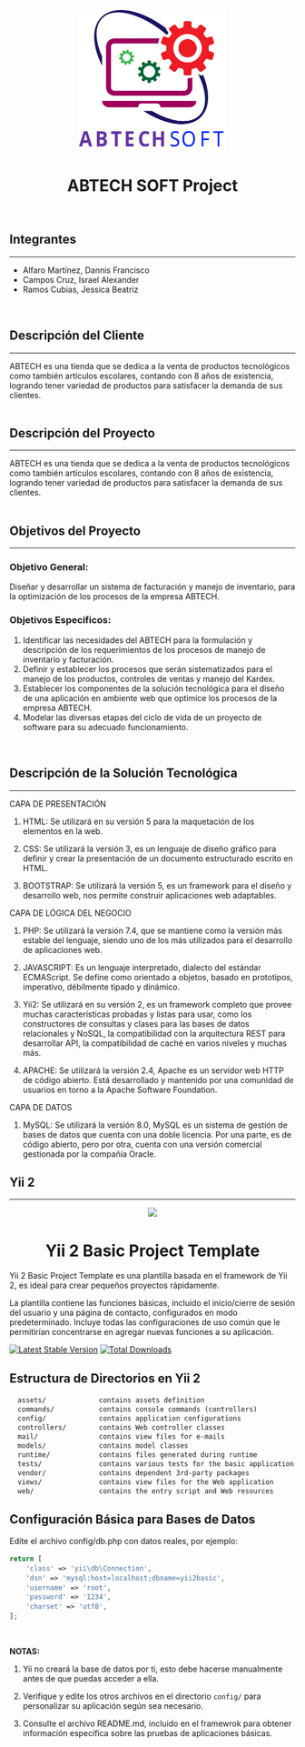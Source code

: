 <p align="center">
     <img src="https://raw.githubusercontent.com/mate07/images_system/cfe67b7b8c2255cb686c931833f7c94d31df1dfd/logo-abtech-soft-2.svg" height="250px">
    <h1 align="center">ABTECH SOFT Project</h1>
    <br>
</p>

## Integrantes
---
- Alfaro Martínez, Dannis Francisco
- Campos Cruz, Israel Alexander
- Ramos Cubias, Jessica Beatriz  
<br>

## Descripción del Cliente
---
ABTECH es una tienda que se dedica a la venta de productos tecnológicos como también artículos escolares, contando con 8 años de existencia, logrando tener variedad de productos para satisfacer la demanda de sus clientes.  
<br>

## Descripción del Proyecto
---
ABTECH es una tienda que se dedica a la venta de productos tecnológicos como también artículos escolares, contando con 8 años de existencia, logrando tener variedad de productos para satisfacer la demanda de sus clientes.  
<br>

## Objetivos del Proyecto
---
### Objetivo General:

Diseñar y desarrollar un sistema de facturación y manejo de inventario, para la optimización de los procesos de la empresa ABTECH.  

### Objetivos Especificos:
1. Identificar las necesidades del ABTECH para la formulación y descripción de los requerimientos de los procesos de manejo de inventario y facturación.
2. Definir y establecer los procesos que serán sistematizados para el manejo de los productos, controles de ventas y manejo del Kardex.
3. Establecer los componentes de la solución tecnológica para el diseño de una aplicación en ambiente web que optimice los procesos de la empresa ABTECH.
4. Modelar las diversas etapas del ciclo de vida de un proyecto de software para su adecuado funcionamiento.  
<br>

## Descripción de la Solución Tecnológica
---
CAPA DE PRESENTACIÓN

1. HTML: Se utilizará en su versión 5 para la maquetación de los elementos en la web.

2. CSS: Se utilizará la versión 3, es un lenguaje de diseño gráfico para definir y crear la presentación de un documento estructurado escrito en HTML.

3. BOOTSTRAP: Se utilizará la versión 5, es un framework para el diseño y desarrollo web, nos permite construir aplicaciones web adaptables.

CAPA DE LÓGICA DEL NEGOCIO

1. PHP: Se utilizará la versión 7.4, que se mantiene como la versión más estable del lenguaje, siendo uno de los más utilizados para el desarrollo de aplicaciones web.

2. JAVASCRIPT: Es un lenguaje interpretado, dialecto del estándar ECMAScript. Se define como orientado a objetos,  basado en prototipos, imperativo, débilmente tipado y dinámico.

3. Yii2: Se utilizará en su versión 2, es un framework completo que provee muchas características probadas y listas para usar, como los constructores de consultas y clases para las bases de datos relacionales y NoSQL, la compatibilidad con la arquitectura REST para desarrollar API, la compatibilidad de caché en varios niveles y muchas más.

4. APACHE: Se utilizará la versión 2.4, Apache es un servidor web HTTP de código abierto. Está desarrollado y mantenido por una comunidad de usuarios en torno a la Apache Software Foundation.

CAPA DE DATOS

1. MySQL: Se utilizará la versión 8.0, MySQL es un sistema de gestión de bases de datos que cuenta con una doble licencia. Por una parte, es de código abierto, pero por otra, cuenta con una versión comercial gestionada por la compañía Oracle.

## Yii 2
---
<p align="center">
    <a href="https://github.com/yiisoft" target="_blank">
        <img src="https://avatars0.githubusercontent.com/u/993323" height="100px">
    </a>
    <h1 align="center">Yii 2 Basic Project Template</h1>
</p>

Yii 2 Basic Project Template es una plantilla basada en el framework de Yii 2, es ideal para crear pequeños proyectos rápidamente.

La plantilla contiene las funciones básicas, incluido el inicio/cierre de sesión del usuario y una página de contacto, configurados en modo predeterminado. Incluye todas las configuraciones de uso común que le permitirían concentrarse en agregar nuevas funciones a su aplicación.

[![Latest Stable Version](https://img.shields.io/packagist/v/yiisoft/yii2-app-basic.svg)](https://packagist.org/packages/yiisoft/yii2-app-basic)
[![Total Downloads](https://img.shields.io/packagist/dt/yiisoft/yii2-app-basic.svg)](https://packagist.org/packages/yiisoft/yii2-app-basic)


## Estructura de Directorios en Yii 2

      assets/             contains assets definition
      commands/           contains console commands (controllers)
      config/             contains application configurations
      controllers/        contains Web controller classes
      mail/               contains view files for e-mails
      models/             contains model classes
      runtime/            contains files generated during runtime
      tests/              contains various tests for the basic application
      vendor/             contains dependent 3rd-party packages
      views/              contains view files for the Web application
      web/                contains the entry script and Web resources


## Configuración Básica para Bases de Datos

Edite el archivo config/db.php con datos reales, por ejemplo:

```php
return [
    'class' => 'yii\db\Connection',
    'dsn' => 'mysql:host=localhost;dbname=yii2basic',
    'username' => 'root',
    'password' => '1234',
    'charset' => 'utf8',
];
```
<br>

**NOTAS:**

1. Yii no creará la base de datos por ti, esto debe hacerse manualmente antes de que puedas acceder a ella.

2. Verifique y edite los otros archivos en el directorio `config/` para personalizar su aplicación según sea necesario.

3. Consulte el archivo README.md, incluido en el framewrok para obtener información específica sobre las pruebas de aplicaciones básicas.